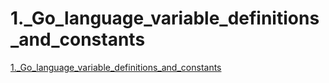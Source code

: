 # 1._Go_language_variable_definitions_and_constants
[1._Go_language_variable_definitions_and_constants](https://aiwithcloud.com/?p=1815)